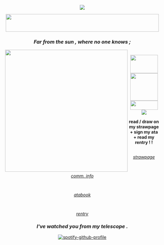 <div align="center">
  
  ![](https://komarev.com/ghpvc/?username=your-github-username&color=4B71B6&style=plastic)
  
<div align="center"> 
  <img src="https://graphic.neocities.org/tumblr_inline_npk1qnVozL1ry72eo_500.gif" width="500" height="58">
  
### <p align="center"> <i> Far from the sun , where no one knows ; </i> </p>


<div>
  <img align="left" src="https://64.media.tumblr.com/a1c334c7de14b3d01de3757ff38e52ce/a2b9a9b92798b874-c9/s250x400/a0e9dcc1f1f1c095db9bebb65f87f57ef756bbaa.gifv" width="400" height="400">
  <br>
  <img align="center" src="https://64.media.tumblr.com/45ea6473afe650602a733306af6c0b90/3571d682fd3f014c-1f/s250x400/7d357da9d763c631322536a7df7c156a6a24103c.gifv" width="90" height="60"> <img align="center" src="https://64.media.tumblr.com/4a93927c326b536cc0aa1a159fda0f75/baf41b79d8f82464-2a/s500x750/56246cd0dd115d7aab3ba73875b9bda060e26881.gifv" width="90" height="90"> <img align="center" src="https://64.media.tumblr.com/f30ec682ac91021bc584a2bfe0e1b9e1/65ac36307960233c-6b/s75x75_c1/c74f56e31bc21e6620ee60b93a73e05b3cc51533.gifv" width="90" height="30"> 
  <br>
  <img align="center" src="https://64.media.tumblr.com/85129797db53bb94ef7fe6f061c07c6d/7fd8de99c27e763a-c8/s250x400/8ba53e60b9deb61159c7a00d174faaf0f39c5668.gifv">
<p>
  <div align="center">
  <strong>read / draw on my strawpage + sign my ata + read my rentry ! !</strong>
  <br>
  <br>

  <i>[strawpage](https://perfectmvchine.straw.page/)</i>

 <br>

  <i>[comm. info](https://pelioscomminfo.straw.page/)</i>
  
  <br>

  
  <i>[atabook](https://perfectmvchine.atabook.org/)</i>

  <br>

  <i>[rentry](https://rentry.co/PERFECTMVCHINE)</i> 
</p>

   
<div align="center"> 
  
### <p align="center"> <i> I've watched you from my telescope . </i> </p>
  
  [![spotify-github-profile](https://spotify-github-profile.kittinanx.com/api/view?uid=b62qk1bx8m7sa1fcnayilckim&cover_image=true&theme=novatorem&show_offline=false&background_color=121212&interchange=false&bar_color=ffffff&bar_color_cover=false)](https://github.com/kittinan/spotify-github-profile)
